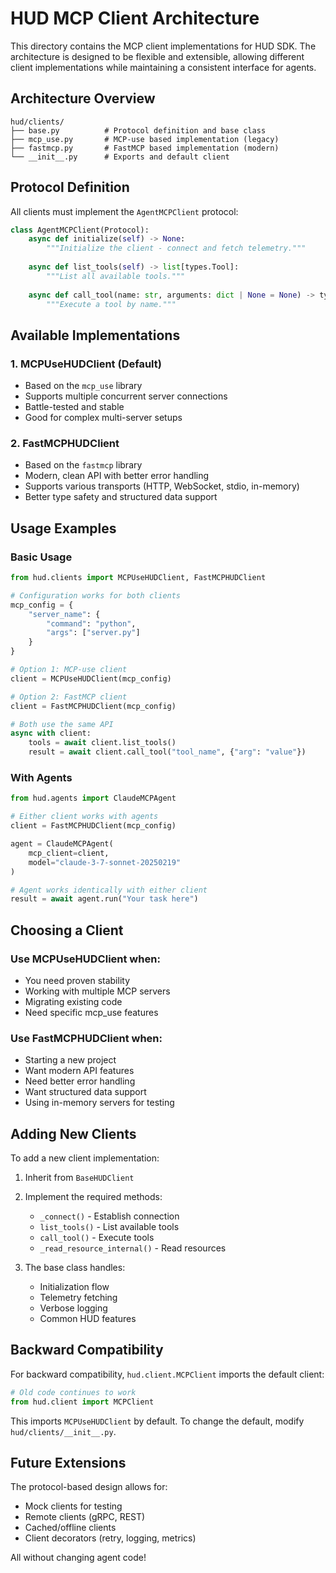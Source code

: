 # HUD MCP Client Architecture

This directory contains the MCP client implementations for HUD SDK. The architecture is designed to be flexible and extensible, allowing different client implementations while maintaining a consistent interface for agents.

## Architecture Overview

```
hud/clients/
├── base.py          # Protocol definition and base class
├── mcp_use.py       # MCP-use based implementation (legacy)
├── fastmcp.py       # FastMCP based implementation (modern)
└── __init__.py      # Exports and default client
```

## Protocol Definition

All clients must implement the `AgentMCPClient` protocol:

```python
class AgentMCPClient(Protocol):
    async def initialize(self) -> None:
        """Initialize the client - connect and fetch telemetry."""
    
    async def list_tools(self) -> list[types.Tool]:
        """List all available tools."""
    
    async def call_tool(name: str, arguments: dict | None = None) -> types.CallToolResult:
        """Execute a tool by name."""
```

## Available Implementations

### 1. MCPUseHUDClient (Default)
- Based on the `mcp_use` library
- Supports multiple concurrent server connections
- Battle-tested and stable
- Good for complex multi-server setups

### 2. FastMCPHUDClient
- Based on the `fastmcp` library
- Modern, clean API with better error handling
- Supports various transports (HTTP, WebSocket, stdio, in-memory)
- Better type safety and structured data support

## Usage Examples

### Basic Usage

```python
from hud.clients import MCPUseHUDClient, FastMCPHUDClient

# Configuration works for both clients
mcp_config = {
    "server_name": {
        "command": "python",
        "args": ["server.py"]
    }
}

# Option 1: MCP-use client
client = MCPUseHUDClient(mcp_config)

# Option 2: FastMCP client
client = FastMCPHUDClient(mcp_config)

# Both use the same API
async with client:
    tools = await client.list_tools()
    result = await client.call_tool("tool_name", {"arg": "value"})
```

### With Agents

```python
from hud.agents import ClaudeMCPAgent

# Either client works with agents
client = FastMCPHUDClient(mcp_config)

agent = ClaudeMCPAgent(
    mcp_client=client,
    model="claude-3-7-sonnet-20250219"
)

# Agent works identically with either client
result = await agent.run("Your task here")
```

## Choosing a Client

### Use MCPUseHUDClient when:
- You need proven stability
- Working with multiple MCP servers
- Migrating existing code
- Need specific mcp_use features

### Use FastMCPHUDClient when:
- Starting a new project
- Want modern API features
- Need better error handling
- Want structured data support
- Using in-memory servers for testing

## Adding New Clients

To add a new client implementation:

1. Inherit from `BaseHUDClient`
2. Implement the required methods:
   - `_connect()` - Establish connection
   - `list_tools()` - List available tools
   - `call_tool()` - Execute tools
   - `_read_resource_internal()` - Read resources

3. The base class handles:
   - Initialization flow
   - Telemetry fetching
   - Verbose logging
   - Common HUD features

## Backward Compatibility

For backward compatibility, `hud.client.MCPClient` imports the default client:

```python
# Old code continues to work
from hud.client import MCPClient
```

This imports `MCPUseHUDClient` by default. To change the default, modify `hud/clients/__init__.py`.

## Future Extensions

The protocol-based design allows for:
- Mock clients for testing
- Remote clients (gRPC, REST)
- Cached/offline clients
- Client decorators (retry, logging, metrics)

All without changing agent code!
